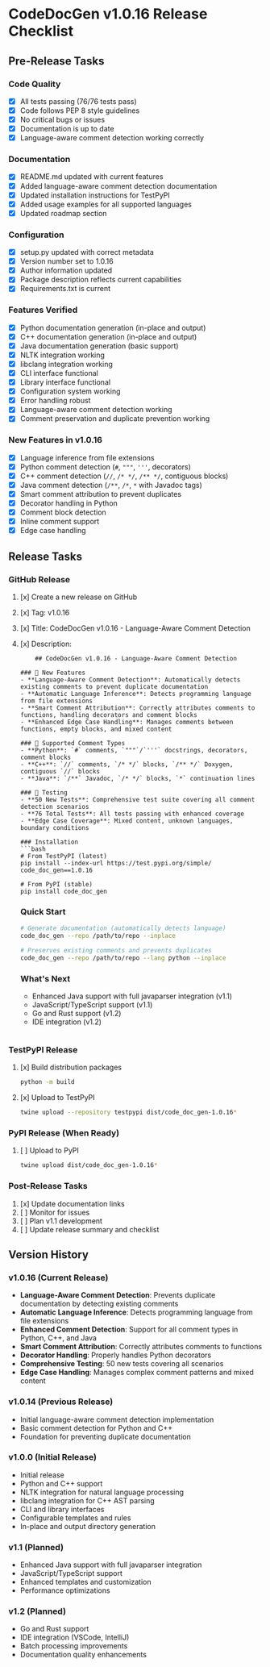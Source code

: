 # CodeDocGen v1.0.16 Release Checklist

## Pre-Release Tasks

### Code Quality
- [x] All tests passing (76/76 tests pass)
- [x] Code follows PEP 8 style guidelines
- [x] No critical bugs or issues
- [x] Documentation is up to date
- [x] Language-aware comment detection working correctly

### Documentation
- [x] README.md updated with current features
- [x] Added language-aware comment detection documentation
- [x] Updated installation instructions for TestPyPI
- [x] Added usage examples for all supported languages
- [x] Updated roadmap section

### Configuration
- [x] setup.py updated with correct metadata
- [x] Version number set to 1.0.16
- [x] Author information updated
- [x] Package description reflects current capabilities
- [x] Requirements.txt is current

### Features Verified
- [x] Python documentation generation (in-place and output)
- [x] C++ documentation generation (in-place and output)
- [x] Java documentation generation (basic support)
- [x] NLTK integration working
- [x] libclang integration working
- [x] CLI interface functional
- [x] Library interface functional
- [x] Configuration system working
- [x] Error handling robust
- [x] Language-aware comment detection working
- [x] Comment preservation and duplicate prevention working

### New Features in v1.0.16
- [x] Language inference from file extensions
- [x] Python comment detection (`#`, `"""`, `'''`, decorators)
- [x] C++ comment detection (`//`, `/* */`, `/** */`, contiguous blocks)
- [x] Java comment detection (`/**`, `/*`, `*` with Javadoc tags)
- [x] Smart comment attribution to prevent duplicates
- [x] Decorator handling in Python
- [x] Comment block detection
- [x] Inline comment support
- [x] Edge case handling

## Release Tasks

### GitHub Release
1. [x] Create a new release on GitHub
2. [x] Tag: v1.0.16
3. [x] Title: CodeDocGen v1.0.16 - Language-Aware Comment Detection
4. [x] Description:
   ```
       ## CodeDocGen v1.0.16 - Language-Aware Comment Detection

   ### 🎯 New Features
   - **Language-Aware Comment Detection**: Automatically detects existing comments to prevent duplicate documentation
   - **Automatic Language Inference**: Detects programming language from file extensions
   - **Smart Comment Attribution**: Correctly attributes comments to functions, handling decorators and comment blocks
   - **Enhanced Edge Case Handling**: Manages comments between functions, empty blocks, and mixed content

   ### 🔧 Supported Comment Types
   - **Python**: `#` comments, `"""`/`'''` docstrings, decorators, comment blocks
   - **C++**: `//` comments, `/* */` blocks, `/** */` Doxygen, contiguous `//` blocks
   - **Java**: `/**` Javadoc, `/* */` blocks, `*` continuation lines

   ### 🧪 Testing
   - **50 New Tests**: Comprehensive test suite covering all comment detection scenarios
   - **76 Total Tests**: All tests passing with enhanced coverage
   - **Edge Case Coverage**: Mixed content, unknown languages, boundary conditions

   ### Installation
   ```bash
   # From TestPyPI (latest)
   pip install --index-url https://test.pypi.org/simple/ code_doc_gen==1.0.16
   
   # From PyPI (stable)
   pip install code_doc_gen
   ```

   ### Quick Start
   ```bash
   # Generate documentation (automatically detects language)
   code_doc_gen --repo /path/to/repo --inplace
   
   # Preserves existing comments and prevents duplicates
   code_doc_gen --repo /path/to/repo --lang python --inplace
   ```

   ### What's Next
   - Enhanced Java support with full javaparser integration (v1.1)
   - JavaScript/TypeScript support (v1.1)
   - Go and Rust support (v1.2)
   - IDE integration (v1.2)
   ```

### TestPyPI Release
1. [x] Build distribution packages
   ```bash
   python -m build
   ```
2. [x] Upload to TestPyPI
   ```bash
   twine upload --repository testpypi dist/code_doc_gen-1.0.16*
   ```

### PyPI Release (When Ready)
1. [ ] Upload to PyPI
   ```bash
   twine upload dist/code_doc_gen-1.0.16*
   ```

### Post-Release Tasks
1. [x] Update documentation links
2. [ ] Monitor for issues
3. [ ] Plan v1.1 development
4. [ ] Update release summary and checklist

## Version History

### v1.0.16 (Current Release)
- **Language-Aware Comment Detection**: Prevents duplicate documentation by detecting existing comments
- **Automatic Language Inference**: Detects programming language from file extensions
- **Enhanced Comment Detection**: Support for all comment types in Python, C++, and Java
- **Smart Comment Attribution**: Correctly attributes comments to functions
- **Decorator Handling**: Properly handles Python decorators
- **Comprehensive Testing**: 50 new tests covering all scenarios
- **Edge Case Handling**: Manages complex comment patterns and mixed content

### v1.0.14 (Previous Release)
- Initial language-aware comment detection implementation
- Basic comment detection for Python and C++
- Foundation for preventing duplicate documentation

### v1.0.0 (Initial Release)
- Initial release
- Python and C++ support
- NLTK integration for natural language processing
- libclang integration for C++ AST parsing
- CLI and library interfaces
- Configurable templates and rules
- In-place and output directory generation

### v1.1 (Planned)
- Enhanced Java support with full javaparser integration
- JavaScript/TypeScript support
- Enhanced templates and customization
- Performance optimizations

### v1.2 (Planned)
- Go and Rust support
- IDE integration (VSCode, IntelliJ)
- Batch processing improvements
- Documentation quality enhancements 